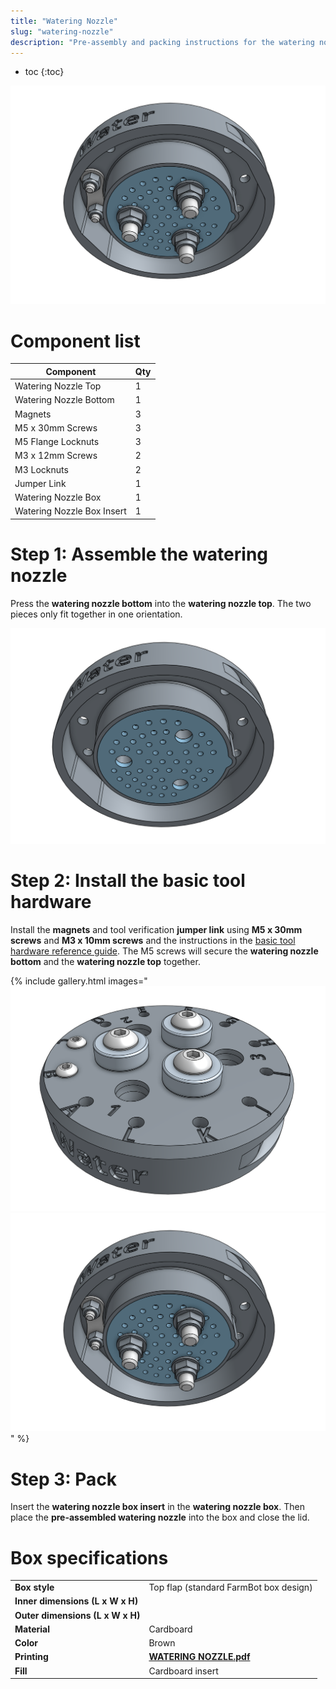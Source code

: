 ```yaml
---
title: "Watering Nozzle"
slug: "watering-nozzle"
description: "Pre-assembly and packing instructions for the watering nozzle"
---
```


* toc
{:toc}

![watering nozzle with basic tool hardware](_images/watering_nozzle_with_basic_tool_hardware_2.png)

# Component list

|Component                     |Qty  |
|------------------------------|-----|
|Watering Nozzle Top           |1
|Watering Nozzle Bottom        |1
|Magnets                       |3
|M5 x 30mm Screws              |3
|M5 Flange Locknuts            |3
|M3 x 12mm Screws              |2
|M3 Locknuts                   |2
|Jumper Link                   |1
|Watering Nozzle Box           |1
|Watering Nozzle Box Insert    |1

# Step 1: Assemble the watering nozzle

Press the **watering nozzle bottom** into the **watering nozzle top**. The two pieces only fit together in one orientation.

![watering nozzle pieces connected](_images/watering_nozzle_pieces_connected.png)

# Step 2: Install the basic tool hardware

Install the **magnets** and tool verification **jumper link** using **M5 x 30mm screws** and **M3 x 10mm screws** and the instructions in the [basic tool hardware reference guide](../../../extras/reference/basic-tool-hardware.md). The M5 screws will secure the **watering nozzle bottom** and the **watering nozzle top** together.

{% include gallery.html images="
![watering nozzle with basic tool hardware](_images/watering_nozzle_with_basic_tool_hardware_1.png)
![watering nozzle with basic tool hardware](_images/watering_nozzle_with_basic_tool_hardware_2.png)
" %}

# Step 3: Pack

Insert the **watering nozzle box insert** in the **watering nozzle box**. Then place the **pre-assembled watering nozzle** into the box and close the lid.

# Box specifications

|                                |                              |
|--------------------------------|------------------------------|
|**Box style**                   |Top flap (standard FarmBot box design)
|**Inner dimensions (L x W x H)**|
|**Outer dimensions (L x W x H)**|
|**Material**                    |Cardboard
|**Color**                       |Brown
|**Printing**                    |**[WATERING NOZZLE.pdf](http://docs.farm.bot)** <i class="fa fa-file-pdf-o">
|**Fill**                        |Cardboard insert
